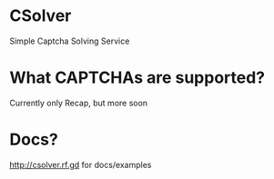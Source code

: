 # CSolver

Simple Captcha Solving Service

# What CAPTCHAs are supported?

Currently only Recap, but more soon 

# Docs? 

http://csolver.rf.gd for docs/examples
